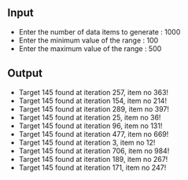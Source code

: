 ## Input 
- Enter the number of data items to generate : 1000
- Enter the minimum value of the range : 100
- Enter the maximum value of the range : 500

## Output
 - Target 145 found at iteration 257, item no 363!
 - Target 145 found at iteration 154, item no 214!
 - Target 145 found at iteration 289, item no 397!
 - Target 145 found at iteration 25, item no 36!
 - Target 145 found at iteration 96, item no 131!
 - Target 145 found at iteration 477, item no 669!
 - Target 145 found at iteration 3, item no 12!
 - Target 145 found at iteration 706, item no 984!
 - Target 145 found at iteration 189, item no 267!
 - Target 145 found at iteration 171, item no 247!

